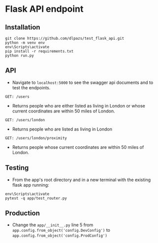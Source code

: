# Flask API endpoint

## Installation

```
git clone https://github.com/dlpazs/test_flask_api.git
python -m venv env
env\Scripts\activate
pip install -r requirements.txt
python run.py
```

## API

* Navigate to `localhost:5000` to see the swagger api documents and to test the endpoints.

```
GET: /users
```
* Returns people who are either listed as living in London or whose current coordinates are within 50 miles of London.

```
GET: /users/london
```
* Returns people who are listed as living in London

```
GET: /users/london/proximity
```
* Returns people whose current coordinates are within 50 miles of London.

## Testing

* From the app's root directory and in a new terminal with the existing flask app running:

```
env\Scripts\activate
pytest -q app/test_router.py
```

## Production

* Change the `app/__init__.py` line 5 from `app.config.from_object('config.DevConfig')` to `app.config.from_object('config.ProdConfig')`
